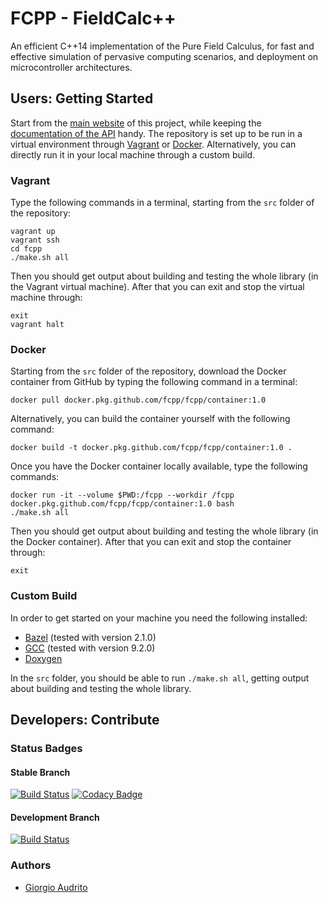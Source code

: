 # FCPP - FieldCalc++

An efficient C++14 implementation of the Pure Field Calculus, for fast and effective simulation of pervasive computing scenarios, and deployment on microcontroller architectures.

## Users: Getting Started

Start from the [main website](https://fcpp.github.io) of this project, while keeping the [documentation of the API](http://fcpp-doc.surge.sh) handy. The repository is set up to be run in a virtual environment through [Vagrant](https://www.vagrantup.com) or [Docker](https://www.docker.com/). Alternatively, you can directly run it in your local machine through a custom build.

### Vagrant

Type the following commands in a terminal, starting from the `src` folder of the repository:
```
vagrant up
vagrant ssh
cd fcpp
./make.sh all
```
Then you should get output about building and testing the whole library (in the Vagrant virtual machine). After that you can exit and stop the virtual machine through:
```
exit
vagrant halt
```

### Docker

Starting from the `src` folder of the repository, download the Docker container from GitHub by typing the following command in a terminal:
```
docker pull docker.pkg.github.com/fcpp/fcpp/container:1.0
```
Alternatively, you can build the container yourself with the following command:
```
docker build -t docker.pkg.github.com/fcpp/fcpp/container:1.0 .
```
Once you have the Docker container locally available, type the following commands:
```
docker run -it --volume $PWD:/fcpp --workdir /fcpp docker.pkg.github.com/fcpp/fcpp/container:1.0 bash
./make.sh all
```
Then you should get output about building and testing the whole library (in the Docker container). After that you can exit and stop the container through:
```
exit
```

### Custom Build

In order to get started on your machine you need the following installed:

- [Bazel](https://bazel.build) (tested with version 2.1.0)
- [GCC](https://gcc.gnu.org) (tested with version 9.2.0)
- [Doxygen](http://www.doxygen.nl)

In the `src` folder, you should be able to run `./make.sh all`, getting output about building and testing the whole library.

## Developers: Contribute

### Status Badges

#### Stable Branch
[![Build Status](https://travis-ci.com/fcpp/fcpp.svg?branch=master)](https://travis-ci.com/fcpp/fcpp)
[![Codacy Badge](https://api.codacy.com/project/badge/Grade/90634407d674499cb62da7d7d74e8b42)](https://app.codacy.com/gh/fcpp/fcpp?utm_source=github.com&utm_medium=referral&utm_content=fcpp/fcpp&utm_campaign=Badge_Grade_Dashboard)

#### Development Branch
[![Build Status](https://travis-ci.com/fcpp/fcpp.svg?branch=dev)](https://travis-ci.com/fcpp/fcpp/branches)

### Authors

- [Giorgio Audrito](http://giorgio.audrito.info/#!/research)
